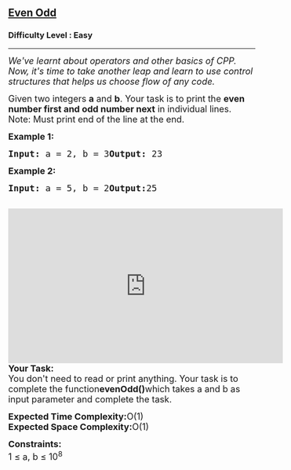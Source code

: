 <h2><a href="https://practice.geeksforgeeks.org/problems/even-odd/1?page=1&status[]=bookmarked&sortBy=submissions">Even Odd</a></h2><h3>Difficulty Level : Easy</h3><hr><div class="problems_problem_content__Xm_eO"><p><span style="font-size:18px"><em>We've learnt about operators and other basics of CPP. Now, it's time to take another leap and learn to use control structures that helps us choose flow of any code.</em></span></p><p><span style="font-size:18px">Given two integers <strong>a</strong> and <strong>b</strong>. Your task is to print the <strong>even number first and odd number next</strong> in individual lines.<br>Note: Must print end of the line at the end.</span></p><p><strong><span style="font-size:18px">Example 1:</span></strong></p><pre><strong><span style="font-size:18px">Input: </span></strong><span style="font-size:18px">a = 2, b = 3<strong>Output: </strong>23</span></pre><p><span style="font-size:18px"><strong>Example 2:</strong></span></p><pre><span style="font-size:18px"><strong>Input: </strong>a = 5, b = 2<strong>Output:</strong>25</span></pre><p><br><span style="font-size:18px"><iframe frameborder="0" height="315" src="https://www.youtube.com/embed/Be2m9M3aPDI" width="560"></iframe><br><strong>Your Task:</strong><br>You don't need to read or print anything. Your task is to complete the function<strong>evenOdd()</strong>which takes a and b as input parameter and complete the task.</span><br></p><p><span style="font-size:18px"><strong>Expected Time Complexity:</strong>O(1)<br><strong>Expected Space Complexity:</strong>O(1)</span></p><p></p><p><span style="font-size:18px"><strong>Constraints:</strong><br>1 ≤ a, b ≤ 10<sup>8</sup></span></p></div>